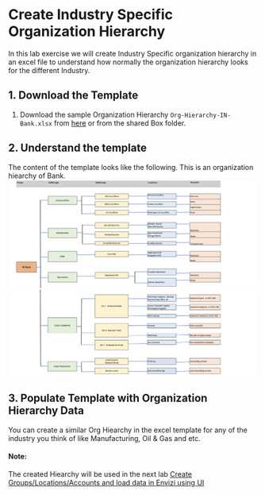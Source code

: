 # Create Industry Specific Organization Hierarchy

In this lab exercise we will create Industry Specific organization hierarchy in an excel file to understand how normally the organization hierarchy looks for the different Industry.

## 1. Download the Template

1. Download the sample Organization Hierarchy `Org-Hierarchy-IN-Bank.xlsx` from [here](./Org-Hierarchy-IN-Bank.xlsx) or from the shared Box folder.

## 2. Understand the template

The content of the template looks like the following. This is an organization hiearchy of Bank.
    <img src="images/image1.png">
    <img src="images/image2.png">

## 3. Populate Template with Organization Hierarchy Data

You can create a similar Org Hiearchy in the excel template for any of the industry you think of like Manufacturing, Oil & Gas and etc.

#### Note: 
The created Hiearchy will be used in the next lab [Create Groups/Locations/Accounts and load data in Envizi using UI](../111-1-using-ui-to-create-groups-location-accounts-and-data)
